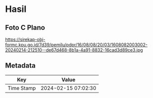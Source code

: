 # Hasil

## Foto C Plano

https://sirekap-obj-formc.kpu.go.id/7d39/pemilu/pdpr/16/08/08/20/03/1608082003002-20240214-212510--de67d468-8b1a-4a91-8832-16cad3d89ce3.jpg


## Metadata

| Key        | Value               |
| ---------- | ------------------- |
| Time Stamp | 2024-02-15 07:02:30 |



